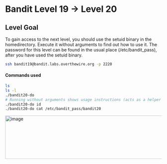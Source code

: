 # Bandit Level 19 → Level 20

## Level Goal
To gain access to the next level, you should use the setuid binary in the homedirectory. Execute it without arguments to find out how to use it. The password for this level can be found in the usual place (/etc/bandit_pass), after you have used the setuid binary.

```bash
ssh bandit19@bandit.labs.overthewire.org -p 2220
```

#### Commands used
```bash
ls
ls -l
./bandit20-do
# Running without arguments shows usage instructions (acts as a helper tool).
./bandit20-do id
./bandit20-do cat /etc/bandit_pass/bandit20

```

<img width="714" height="140" alt="image" src="https://github.com/user-attachments/assets/b3d61db5-a085-4088-8692-cd270f7e2ac8" />

